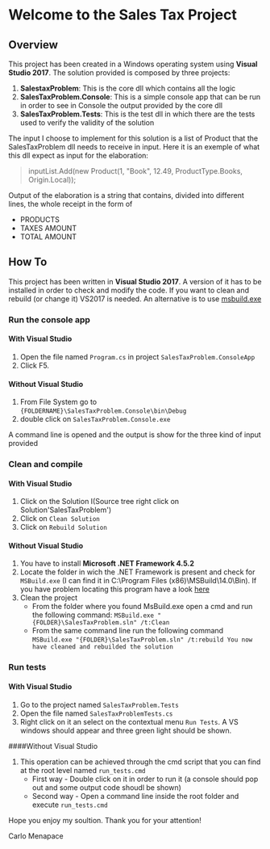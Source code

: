 # Welcome to the Sales Tax Project

## Overview

This project has been created in a Windows operating system using **Visual Studio 2017**.
The solution provided is composed by three projects:

1. **SalestaxProblem**: This is the core dll which contains all the logic
2. **SalesTaxProblem.Console**: This is a simple console app that can be run in order to see in Console the output provided by the core dll
3. **SalesTaxProblem.Tests**: This is the test dll in which there are the tests used to verify the validity of the solution

The input I choose to implement for this solution is a list of Product that the SalesTaxProblem dll needs to receive in input.
Here it is an exemple of what this dll expect as input for the elaboration:

>  inputList.Add(new Product(1, "Book", 12.49, ProductType.Books, Origin.Local));


Output of the elaboration is a string that contains, divided into different lines, the whole receipt in the form of

* PRODUCTS
* TAXES AMOUNT
* TOTAL AMOUNT

## How To

This project has been written in **Visual Studio 2017**. 
A version of it has to be installed in order to check and modify the code.
If you want to clean and rebuild (or change it) VS2017 is needed. An alternative is to use [msbuild.exe](https://msdn.microsoft.com/it-it/library/dd393574.aspx)

### Run the console app 

#### With Visual Studio

1. Open the file named `Program.cs` in project `SalesTaxProblem.ConsoleApp`
2. Click F5. 

#### Without Visual Studio

1. From File System go to `{FOLDERNAME}\SalesTaxProblem.Console\bin\Debug`
2. double click on `SalesTaxProblem.Console.exe`

A command line is opened and the output is show for the three kind of input provided

### Clean and compile 

#### With Visual Studio

1. Click on the Solution I(Source tree right click on Solution'SalesTaxProblem')
2. Click on `Clean Solution`
3. Click on `Rebuild Solution`

#### Without Visual Studio

1. You have to install **Microsoft .NET Framework 4.5.2**
2. Locate the folder in wich the .NET Framework is present and check for `MSBuild.exe` (I can find it in C:\Program Files (x86)\MSBuild\14.0\Bin). If you have problem locating this program have a look [here](https://social.msdn.microsoft.com/Forums/windowsapps/en-US/23a7dc5d-c337-4eed-8af4-c016def5516e/location-of-msbuildexe?forum=msbuild)
3. Clean the project
	* From the folder where you found MsBuild.exe open a cmd and run the following command: `MSBuild.exe "{FOLDER}\SalesTaxProblem.sln" /t:Clean`
	* From the same command line run the following command `MSBuild.exe "{FOLDER}\SalesTaxProblem.sln" /t:rebuild
	You now have cleaned and rebuilded the solution`

### Run tests

#### With Visual Studio

1. Go to the project named `SalesTaxProblem.Tests`
2. Open the file named `SalesTaxProblemTests.cs`
3. Right click on it an select on the contextual menu `Run Tests`. A VS windows should appear and three green light should be shown.

####Without Visual Studio

1. This operation can be achieved through the cmd script that you can find at the root level named `run_tests.cmd`
	*  First way - Double click on it in order to run it (a console should pop out and some output code shoudl be shown)
	* Second way - Open a command line inside the root folder and execute `run_tests.cmd`


Hope you enjoy my soultion. Thank you for your attention!

Carlo Menapace





